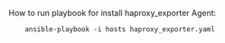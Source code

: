 How to run playbook for install haproxy_exporter Agent:

```
	ansible-playbook -i hosts haproxy_exporter.yaml
```
